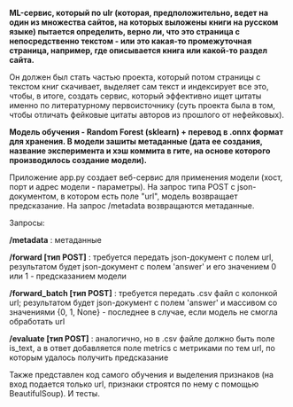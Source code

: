**ML-сервис, который по ulr (которая, предположительно, ведет на один из множества сайтов, на которых выложены книги на русском языке) пытается определить, верно ли, что это страница с непосредственно текстом - или это какая-то промежуточная страница, например, где описывается книга или какой-то раздел сайта.**

Он должен был стать частью проекта, который потом страницы с текстом книг скачивает, выделяет сам текст и индексирует все это, чтобы, в итоге, создать сервис, который эффективно ищет цитаты именно по литературному первоисточнику (суть проекта была в том, чтобы отличать фейковые цитаты авторов из прошлого от нефейковых).

**Модель обучения - Random Forest (sklearn) + перевод в .onnx формат для хранения. В модели зашиты метаданные (дата ее создания, название эксперимента и хэш коммита в гите, на основе которого производилось создание модели).**

Приложение app.py создает веб-сервис для применения модели (хост, порт и адрес модели - параметры). На запрос типа POST с json-документом, в котором есть поле "url", модель возвращает предсказание. На запрос /metadata возвращаются метаданные. 

Запросы:

**/metadata** : метаданные

**/forward [тип POST]** : требуется передать json-документ с полем url, результатом будет json-документ с полем 'answer' и его значением 0 или 1 - предсказанием модели

**/forward_batch [тип POST]** : требуется передать .csv файл с колонкой url; результатом будет json-документ с полем 'answer' и массивом со значениями {0, 1, None} - последнее в случае, если модель не смогла обработать url

**/evaluate [тип POST]** : аналогично, но в .csv файле должно быть поле is_text, а в ответ добавляется поле metrics c метриками по тем url, по которым удалось получить предсказание

Также представлен код самого обучения и выделения признаков (на вход подается только url, признаки строятся по нему с помощью BeautifulSoup). И тесты. 
